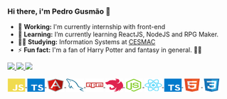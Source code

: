 ### Hi there, i'm Pedro Gusmão 👋

- 🔭 **Working:** I'm currently internship with front-end
- 🌱 **Learning:** I’m currently learning ReactJS, NodeJS and RPG Maker.
- :man_student: **Studying:** Information Systems at [CESMAC](https://www.cesmac.edu.br/)
- ⚡ **Fun fact:** I'm a fan of Harry Potter and fantasy in general. 🧙🏻


<div>
  <a href="https://github.com/phgusmao">
  <img height="180em" src="https://github-readme-stats.vercel.app/api?username=phgusmao&show_icons=true&theme=dark&include_all_commits=true&count_private=true"/>
  <img height="180em" src="https://github-readme-stats.vercel.app/api/top-langs/?username=phgusmao&layout=compact&langs_count=7&theme=dark"/>
   <img height="180em" src="https://github-readme-streak-stats.herokuapp.com/?user=phgusmao&theme=dark"/>
  <div style="display: inline_block"><br>
  <img align="center" alt="Pedro-Js" height="30" width="40" src="https://raw.githubusercontent.com/devicons/devicon/master/icons/javascript/javascript-plain.svg">
  <img align="center" alt="Pedro-Ts" height="30" width="40" src="https://raw.githubusercontent.com/devicons/devicon/master/icons/typescript/typescript-plain.svg">
  <img align="center" alt="Pedro-Ts" height="30" width="40" src="https://raw.githubusercontent.com/devicons/devicon/master/icons/angularjs/angularjs-original.svg">
  <img align="center" alt="Pedro-Ts" height="30" width="40" src="https://raw.githubusercontent.com/devicons/devicon/master/icons/mysql/mysql-original.svg">
  <img align="center" alt="Pedro-Ts" height="30" width="40" src="https://raw.githubusercontent.com/devicons/devicon/master/icons/npm/npm-original-wordmark.svg">
  <img align="center" alt="Pedro-Ts" height="30" width="40" src="https://raw.githubusercontent.com/devicons/devicon/master/icons/nestjs/nestjs-plain.svg">
  <img align="center" alt="Pedro-Ts" height="30" width="40" src="https://raw.githubusercontent.com/devicons/devicon/master/icons/nodejs/nodejs-original.svg">
  <img align="center" alt="Pedro-Ts" height="30" width="40" src="https://raw.githubusercontent.com/devicons/devicon/master/icons/react/react-original.svg">
  <img align="center" alt="Pedro-Ts" height="30" width="40" src="https://raw.githubusercontent.com/devicons/devicon/master/icons/typescript/typescript-original.svg">
 
  <img align="center" alt="Pedro-HTML" height="30" width="40" src="https://raw.githubusercontent.com/devicons/devicon/master/icons/html5/html5-original.svg">
  <img align="center" alt="Pedro-CSS" height="30" width="40" src="https://raw.githubusercontent.com/devicons/devicon/master/icons/css3/css3-original.svg"> 
</div>

